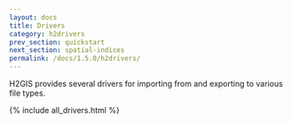 ```yaml
---
layout: docs
title: Drivers
category: h2drivers
prev_section: quickstart
next_section: spatial-indices
permalink: /docs/1.5.0/h2drivers/
---
```


H2GIS provides several drivers for importing from and exporting to various file
types.

{% include all_drivers.html %}
